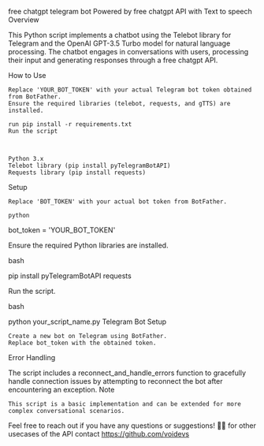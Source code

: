 free chatgpt telegram bot
Powered by free chatgpt API with Text to speech
Overview

This Python script implements a chatbot using the Telebot library for Telegram and the OpenAI GPT-3.5 Turbo model for natural language processing. The chatbot engages in conversations with users, processing their input and generating responses through a free chatgpt API.

How to Use

    Replace 'YOUR_BOT_TOKEN' with your actual Telegram bot token obtained from BotFather.
    Ensure the required libraries (telebot, requests, and gTTS) are installed.

    run pip install -r requirements.txt
    Run the script

    

    Python 3.x
    Telebot library (pip install pyTelegramBotAPI)
    Requests library (pip install requests)

Setup

    Replace 'BOT_TOKEN' with your actual bot token from BotFather.

    python

bot_token = 'YOUR_BOT_TOKEN'

Ensure the required Python libraries are installed.

bash

pip install pyTelegramBotAPI requests

Run the script.

bash

python your_script_name.py
Telegram Bot Setup

    Create a new bot on Telegram using BotFather.
    Replace bot_token with the obtained token.


Error Handling

The script includes a reconnect_and_handle_errors function to gracefully handle connection issues by attempting to reconnect the bot after encountering an exception.
Note

    This script is a basic implementation and can be extended for more complex conversational scenarios.
  

Feel free to reach out if you have any questions or suggestions! 🚀✨
for other usecases of the API contact https://github.com/voidevs 
